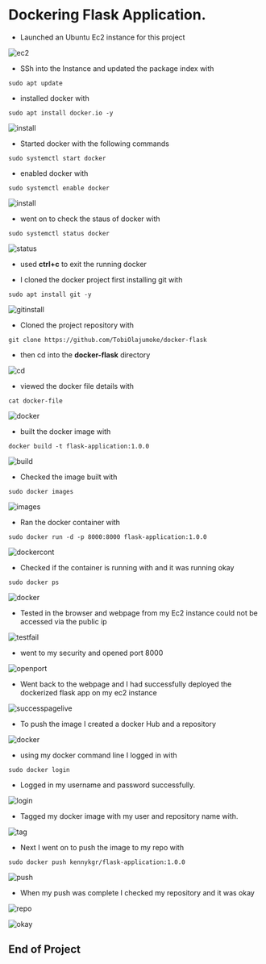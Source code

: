 # Dockering Flask Application.

- Launched an Ubuntu Ec2 instance for this project 

![ec2](/Project9/img/1-Created-instance-ubuntu.png)

- SSh into the Instance and updated the package index with
```
sudo apt update
```
- installed docker with
```
sudo apt install docker.io -y
```
![install](/Project9/img/2-ssh-into-instance-and-update.png)

- Started docker with the following commands
```
sudo systemctl start docker
```

- enabled docker with 
```
sudo systemctl enable docker
```

![install](/Project9/img/3-Install-start-enable-docker.png)

- went on to check the staus of docker with
```
sudo systemctl status docker
```

![status](/Project9/img/4-status-docker.png)

- used **ctrl+c** to exit the running docker

- I cloned the docker project first installing git with
```
sudo apt install git -y
```
![gitinstall](/Project9/img/5-ctrl+c-and-install-git.png)

- Cloned the project repository with 
```
git clone https://github.com/TobiOlajumoke/docker-flask
```

- then cd into the **docker-flask** directory

![cd](/Project9/img/6-git-clone-and-cd-into-docker-flask.png)

- viewed the docker file details with
```
cat docker-file
```
![docker](/Project9/img/7-in-docker-folder-cat-docker-file.png)

- built the docker image with
```
docker build -t flask-application:1.0.0
```
![build](/Project9/img/8-docker-build-flask.png)

- Checked the image built with 
```
sudo docker images
```
![images](/Project9/img/9-sudo-docker-images.png)

- Ran the docker container with
```
sudo docker run -d -p 8000:8000 flask-application:1.0.0
```
![dockercont](/Project9/img/10-docker-run-flask-application.png)

- Checked if the container is running with and it was running okay
```
sudo docker ps
```
![docker](/Project9/img/11-sudo-docker-ps.png)

- Tested in the browser and webpage from my Ec2 instance could not be accessed via the public ip

![testfail](/Project9/img/12-unreachable.png)

- went to my security and opened port 8000

![openport](/Project9/img/13-.png)

- Went back to the webpage and I had successfully deployed the dockerized flask app on my ec2 instance

![successpagelive](/Project9/img/14-image-live.png)

- To push the image I created a docker Hub and a repository

![docker](/Project9/img/15-creation-of-docker-and-repository.png)

- using my docker command line I logged in with
```
sudo docker login
```

- Logged in my username and password successfully.

![login](/Project9/img/16-sudo-docker-login-and-password-sucess.png)

- Tagged my docker image with my user and  repository name with.

![tag](/Project9/img/17-sudo-docker-TaG-FLASK.png)

- Next I went on to push the image to my repo with 
```
sudo docker push kennykgr/flask-application:1.0.0
```
![push](/Project9/img/18-sudo-docker-push.png)

- When my push was complete I checked my repository and it was okay

![repo](/Project9/img/19_success.png)

![okay](/Project9/img/20_success.png)

## End of Project